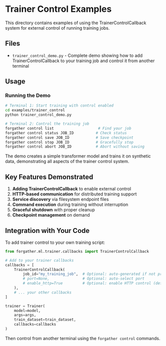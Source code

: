 # Trainer Control Examples

This directory contains examples of using the TrainerControlCallback system for external control of running training jobs.

## Files

- `trainer_control_demo.py` - Complete demo showing how to add TrainerControlCallback to your training job and control it from another terminal

## Usage

### Running the Demo

```bash
# Terminal 1: Start training with control enabled
cd examples/trainer_control
python trainer_control_demo.py

# Terminal 2: Control the training job
forgather control list                    # Find your job
forgather control status JOB_ID          # Check status  
forgather control save JOB_ID            # Save checkpoint
forgather control stop JOB_ID            # Gracefully stop
forgather control abort JOB_ID           # Abort without saving
```

The demo creates a simple transformer model and trains it on synthetic data, demonstrating all aspects of the trainer control system.

## Key Features Demonstrated

1. **Adding TrainerControlCallback** to enable external control
2. **HTTP-based communication** for distributed training support
3. **Service discovery** via filesystem endpoint files
4. **Command execution** during training without interruption
5. **Graceful shutdown** with proper cleanup
6. **Checkpoint management** on demand

## Integration with Your Code

To add trainer control to your own training script:

```python
from forgather.ml.trainer.callbacks import TrainerControlCallback

# Add to your trainer callbacks
callbacks = [
    TrainerControlCallback(
        job_id="my_training_job",  # Optional: auto-generated if not provided
        # port=None,               # Optional: auto-select port
        # enable_http=True         # Optional: enable HTTP control (default)
    ),
    # ... your other callbacks
]

trainer = Trainer(
    model=model,
    args=args,
    train_dataset=train_dataset,
    callbacks=callbacks
)
```

Then control from another terminal using the `forgather control` commands.